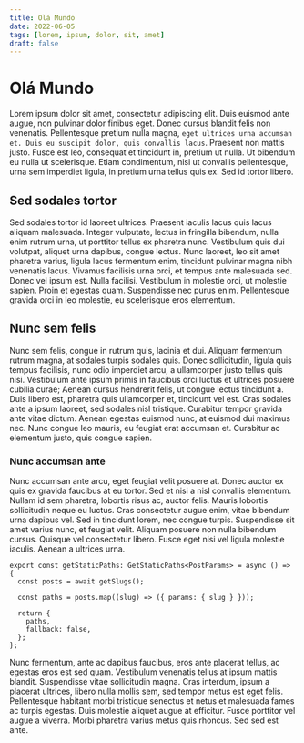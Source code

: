 ```yaml
---
title: Olá Mundo
date: 2022-06-05
tags: [lorem, ipsum, dolor, sit, amet]
draft: false
---
```


# Olá Mundo

Lorem ipsum dolor sit amet, consectetur adipiscing elit. Duis euismod ante augue, non pulvinar dolor finibus eget. Donec cursus blandit felis non venenatis. Pellentesque pretium nulla magna, `eget ultrices urna accumsan et. Duis eu suscipit dolor, quis convallis lacus`. Praesent non mattis justo. Fusce est leo, consequat et tincidunt in, pretium ut nulla. Ut bibendum eu nulla ut scelerisque. Etiam condimentum, nisi ut convallis pellentesque, urna sem imperdiet ligula, in pretium urna tellus quis ex. Sed id tortor libero.

## Sed sodales tortor

Sed sodales tortor id laoreet ultrices. Praesent iaculis lacus quis lacus aliquam malesuada. Integer vulputate, lectus in fringilla bibendum, nulla enim rutrum urna, ut porttitor tellus ex pharetra nunc. Vestibulum quis dui volutpat, aliquet urna dapibus, congue lectus. Nunc laoreet, leo sit amet pharetra varius, ligula lacus fermentum enim, tincidunt pulvinar magna nibh venenatis lacus. Vivamus facilisis urna orci, et tempus ante malesuada sed. Donec vel ipsum est. Nulla facilisi. Vestibulum in molestie orci, ut molestie sapien. Proin et egestas quam. Suspendisse nec purus enim. Pellentesque gravida orci in leo molestie, eu scelerisque eros elementum.

## Nunc sem felis

Nunc sem felis, congue in rutrum quis, lacinia et dui. Aliquam fermentum rutrum magna, at sodales turpis sodales quis. Donec sollicitudin, ligula quis tempus facilisis, nunc odio imperdiet arcu, a ullamcorper justo tellus quis nisi. Vestibulum ante ipsum primis in faucibus orci luctus et ultrices posuere cubilia curae; Aenean cursus hendrerit felis, ut congue lectus tincidunt a. Duis libero est, pharetra quis ullamcorper et, tincidunt vel est. Cras sodales ante a ipsum laoreet, sed sodales nisl tristique. Curabitur tempor gravida ante vitae dictum. Aenean egestas euismod nunc, at euismod dui maximus nec. Nunc congue leo mauris, eu feugiat erat accumsan et. Curabitur ac elementum justo, quis congue sapien.

### Nunc accumsan ante

Nunc accumsan ante arcu, eget feugiat velit posuere at. Donec auctor ex quis ex gravida faucibus at eu tortor. Sed et nisi a nisl convallis elementum. Nullam id sem pharetra, lobortis risus ac, auctor felis. Mauris lobortis sollicitudin neque eu luctus. Cras consectetur augue enim, vitae bibendum urna dapibus vel. Sed in tincidunt lorem, nec congue turpis. Suspendisse sit amet varius nunc, et feugiat velit. Aliquam posuere non nulla bibendum cursus. Quisque vel consectetur libero. Fusce eget nisi vel ligula molestie iaculis. Aenean a ultrices urna.

```tsx
export const getStaticPaths: GetStaticPaths<PostParams> = async () => {
  const posts = await getSlugs();

  const paths = posts.map((slug) => ({ params: { slug } }));

  return {
    paths,
    fallback: false,
  };
};
```

Nunc fermentum, ante ac dapibus faucibus, eros ante placerat tellus, ac egestas eros est sed quam. Vestibulum venenatis tellus at ipsum mattis blandit. Suspendisse vitae sollicitudin magna. Cras interdum, ipsum a placerat ultrices, libero nulla mollis sem, sed tempor metus est eget felis. Pellentesque habitant morbi tristique senectus et netus et malesuada fames ac turpis egestas. Duis molestie aliquet augue at efficitur. Fusce porttitor vel augue a viverra. Morbi pharetra varius metus quis rhoncus. Sed sed est ante.
